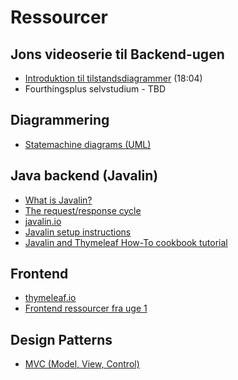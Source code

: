 # Ressourcer

## Jons videoserie til Backend-ugen

- [Introduktion til tilstandsdiagrammer</a>](https://cphbusiness.cloud.panopto.eu/Panopto/Pages/Viewer.aspx?id=f0102497-7c37-4c44-9bda-b08d00c83e40) (18:04)
- Fourthingsplus selvstudium - TBD

## Diagrammering

- [Statemachine diagrams (UML)](./statemachinediagram.md)

## Java backend (Javalin)

- [What is Javalin?](./javalin/what_is_javalin.md)
- [The request/response cycle](./javalin/requesthandling.md)
- [javalin.io](https://javalin.io/)
- [Javalin setup instructions](./javalin/setup.md)
- [Javalin and Thymeleaf How-To cookbook tutorial](./javalin/javalin_how_to.md)

## Frontend

- [thymeleaf.io](https://www.thymeleaf.org/)
- [Frontend ressourcer fra uge 1](../frontend/resources.md)

## Design Patterns

- [MVC (Model, View, Control)](../../toolbox/designpatterns/mvc.md)
